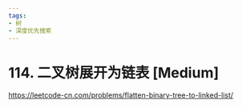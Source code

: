 ```yaml
---
tags:
- 树
- 深度优先搜索
---
```


# 114. 二叉树展开为链表 [Medium]

<https://leetcode-cn.com/problems/flatten-binary-tree-to-linked-list/>
